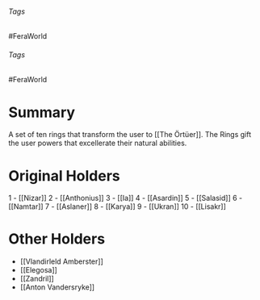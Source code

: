 ###### Tags

#FeraWorld

###### Tags

#FeraWorld

# Summary

A set of ten rings that transform the user to [[The Örtüer]]. The Rings gift the user powers that excellerate their natural abilities.

# Original Holders

1 - [[Nizar]]
2 - [[Anthonius]]
3 - [[Ia]]
4 - [[Asardin]]
5 - [[Salasid]]
6 - [[Namtar]]
7 - [[Aslaner]]
8 - [[Karya]]
9 - [[Ukran]]
10 - [[Lisakr]]

# Other Holders
- [[Vlandirleld Amberster]]
- [[Elegosa]]
- [[Zandril]]
- [[Anton Vandersryke]]
